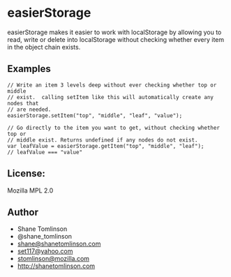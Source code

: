 # easierStorage
easierStorage makes it easier to work with localStorage by allowing you to read, write or delete into localStorage without checking whether every item in the object chain exists.

## Examples
```
// Write an item 3 levels deep without ever checking whether top or middle
// exist.  calling setItem like this will automatically create any nodes that
// are needed.
easierStorage.setItem("top", "middle", "leaf", "value");

// Go directly to the item you want to get, without checking whether top or
// middle exist. Returns undefined if any nodes do not exist.
var leafValue = easierStorage.getItem("top", "middle", "leaf");
// leafValue === "value"

```
## License:
Mozilla MPL 2.0

## Author
* Shane Tomlinson
* @shane_tomlinson
* shane@shanetomlinson.com
* set117@yahoo.com
* stomlinson@mozilla.com
* http://shanetomlinson.com

